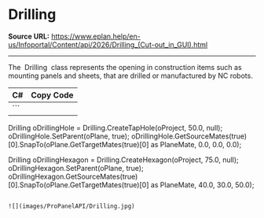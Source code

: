 # Drilling

**Source URL:** https://www.eplan.help/en-us/Infoportal/Content/api/2026/Drilling_(Cut-out_in_GUI).html

---

The  Drilling  class represents the opening in construction items such as mounting panels and sheets, that are drilled or manufactured by NC robots.

| C# | Copy Code |
| --- | --- |
| ```  Drilling oDrillingHole = Drilling.CreateTapHole(oProject, 50.0, null); oDrillingHole.SetParent(oPlane, true); oDrillingHole.GetSourceMates(true)[0].SnapTo(oPlane.GetTargetMates(true)[0] as PlaneMate, 0.0, 0.0, 0.0);  Drilling oDrillingHexagon = Drilling.CreateHexagon(oProject, 75.0, null); oDrillingHexagon.SetParent(oPlane, true); oDrillingHexagon.GetSourceMates(true)[0].SnapTo(oPlane.GetTargetMates(true)[0] as PlaneMate, 40.0, 30.0, 50.0); ``` | |

![](images/ProPanelAPI/Drilling.jpg)